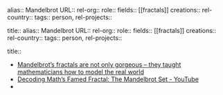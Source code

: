 alias:: Mandelbrot
URL::
rel-org::
role::
fields:: [[fractals]]
creations::
rel-country::
tags:: person,
rel-projects::

title::
alias:: Mandelbrot
URL::
rel-org::
role::
fields:: [[fractals]]
creations::
rel-country::
tags:: person,
rel-projects::

title::
- [Mandelbrot’s fractals are not only gorgeous – they taught mathematicians how to model the real world](https://theconversation.com/mandelbrots-fractals-are-not-only-gorgeous-they-taught-mathematicians-how-to-model-the-real-world-244302)
- [Decoding Math’s Famed Fractal: The Mandelbrot Set - YouTube](https://www.youtube.com/watch?v=u9GAnW8xFJY)
-
